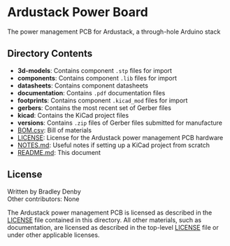# Ardustack Power Board

The power management PCB for Ardustack, a through-hole Arduino stack

## Directory Contents

* **3d-models**: Contains component `.stp` files for import
* **components**: Contains component `.lib` files for import
* **datasheets**: Contains component datasheets
* **documentation**: Contains `.pdf` documentation files
* **footprints**: Contains component `.kicad_mod` files for import
* **gerbers**: Contains the most recent set of Gerber files
* **kicad**: Contains the KiCad project files
* **versions**: Contains `.zip` files of Gerber files submitted for manufacture
* [BOM.csv](BOM.csv): Bill of materials
* [LICENSE](LICENSE): License for the Ardustack power management PCB hardware
* [NOTES.md](NOTES.md): Useful notes if setting up a KiCad project from scratch
* [README.md](README.md): This document

## License

Written by Bradley Denby  
Other contributors: None

The Ardustack power management PCB is licensed as described in the
[LICENSE](LICENSE) file contained in this directory. All other materials, such
as documentation, are licensed as described in the top-level
[LICENSE](../LICENSE) file or under other applicable licenses.
